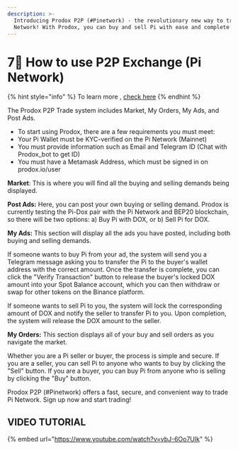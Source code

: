 ```yaml
---
description: >-
  Introducing Prodox P2P (#Pinetwork) - the revolutionary new way to trade Pi
  Network! With Prodox, you can buy and sell Pi with ease and complete security.
---
```


# 7⃣ How to use P2P Exchange (Pi Network)

{% hint style="info" %}
To learn more , [check here](../prodox-system/features-details/defi-services/pi-network-p2p-exchange.md)
{% endhint %}

The Prodox P2P Trade system includes Market, My Orders, My Ads, and Post Ads.

* To start using Prodox, there are a few requirements you must meet:
* Your Pi Wallet must be KYC-verified on the Pi Network (Mainnet)&#x20;
* You must provide information such as Email and Telegram ID (Chat with Prodox\_bot to get ID)
*   You must have a Metamask Address, which must be signed in on prodox.io/user&#x20;



**Market**: This is where you will find all the buying and selling demands being displayed.

**Post Ads:** Here, you can post your own buying or selling demand. Prodox is currently testing the Pi-Dox pair with the Pi Network and BEP20 blockchain, so there will be two options: a) Buy Pi with DOX, or b) Sell Pi for DOX.

**My Ads:** This section will display all the ads you have posted, including both buying and selling demands.

If someone wants to buy Pi from your ad, the system will send you a Telegram message asking you to transfer the Pi to the buyer's wallet address with the correct amount. Once the transfer is complete, you can click the "Verify Transaction" button to release the buyer's locked DOX amount into your Spot Balance account, which you can then withdraw or swap for other tokens on the Binance platform.

If someone wants to sell Pi to you, the system will lock the corresponding amount of DOX and notify the seller to transfer Pi to you. Upon completion, the system will release the DOX amount to the seller.

**My Orders:** This section displays all of your buy and sell orders as you navigate the market.

Whether you are a Pi seller or buyer, the process is simple and secure. If you are a seller, you can sell Pi to anyone who wants to buy by clicking the "Sell" button. If you are a buyer, you can buy Pi from anyone who is selling by clicking the "Buy" button.

Prodox P2P (#Pinetwork) offers a fast, secure, and convenient way to trade Pi Network. Sign up now and start trading!

## VIDEO TUTORIAL

{% embed url="https://www.youtube.com/watch?v=vbJ-6Oo7Ulk" %}
